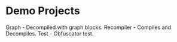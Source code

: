 # Demo Projects
Graph - Decompiled with graph blocks.
Recompiler - Compiles and Decompiles.
Test - Obfuscator test.
